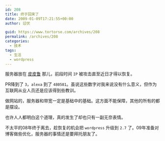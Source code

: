 ```yaml
---
id: 208
title: 终于回来了
date: 2009-01-09T17:21:55+00:00
author: 愆伏

guid: https://www.tortorse.com/archives/208
permalink: /archives/208
categories:
  - 技术
tags:
  - 生活
  - wordpress
---
```

服务器放在 [皮皮鲁](https://www.cnaspx.cn) 那儿，前段时间 `IP` 被攻击直至近日才得以恢复。

PR降到了 `3`，`alexa` 到了 `480581`。虽说这些数字对我来说没有什么意义，但作为互联网从业人员还是应该得到些教训。

做网站的，服务器和带宽一定是基础中的基础。这方面不能保障，其他的所有的都是摆设。

也许人人都明白这个道理，真的发生了却也只有一副无奈表情。

不太平的08年终于离去，趁恢复的机会把 `wordpress` 升级到 `2.7` 了。09年准备对博客做些优化，服务器的事情还是要拜托朋友了。